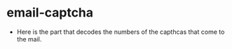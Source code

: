 # email-captcha

* Here is the part that decodes the numbers of the capthcas that come to the mail. 
